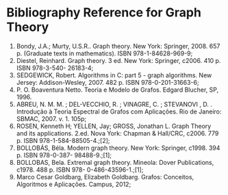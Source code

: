 # Bibliography Reference for Graph Theory

1. Bondy, J.A.; Murty, U.S.R.. Graph theory. New York: Springer, 2008. 657 p. (Graduate texts in mathematics). ISBN 978-1-84628-969-9; 
2. Diestel, Reinhard. Graph theory. 3 ed. New York: Springer, c2006. 410 p. ISBN 978-3-540- 26183-4; 
3. SEDGEWICK, Robert. Algorithms in C: part 5 - graph algorithms. New Jersey: Addison-Wesley, 2007. 482 p. ISBN 978-0-201-31663-6; 
4. P. O. Boaventura Netto. Teoria e Modelo de Grafos. Edgard Blucher, SP, 1996. 
5. ABREU, N. M. M. ; DEL-VECCHIO, R. ; VINAGRE, C. ; STEVANOVI , D. . Introdução à Teoria Espectral de Grafos com Aplicações. Rio de Janeiro: SBMAC, 2007. v. 1. 105p; 
6. ROSEN, Kenneth H; YELLEN, Jay; GROSS, Jonathan L. Graph Theory and its applications. 2.ed. Nova York: Chapman & Hall/CRC, c2006. 779 p. ISBN 978-1-584-88505-4.;[2]; 
7. BOLLOBÁS, Béla. Modern graph theory. New York: Springer, c1998. 394 p. ISBN 978-0-387- 98488-9.;[1]; 
8. BOLLOBAS, Bela. Extremal graph theory. Mineola: Dover Publications, c1978. 488 p. ISBN 978- 0-486-43596-1.;[1]; 
9. Marco Cesar Goldbarg, Elizabeth Goldbarg. Grafos: Conceitos, Algoritmos e Aplicações. Campus, 2012;